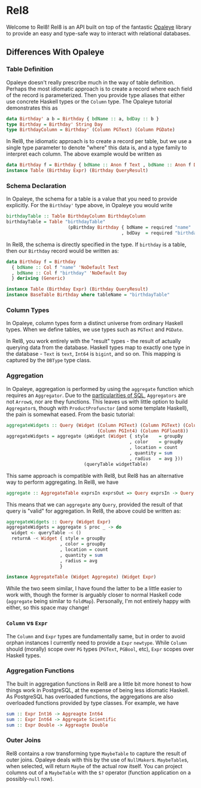 # Rel8

Welcome to Rel8! Rel8 is an API built on top of the
fantastic [Opaleye](https://hackage.haskell.org/package/opaleye) library to
provide an easy and type-safe way to interact with relational databases.

## Differences With Opaleye

### Table Definition

Opaleye doesn't really prescribe much in the way of table definition. Perhaps
the most idiomatic approach is to create a record where each field of the record
is parameterized. Then you provide type aliases that either use concrete Haskell
types or the `Column` type. The Opaleye tutorial demonstrates this as

```haskell
data Birthday' a b = Birthday { bdName :: a, bdDay :: b }
type Birthday = Birthday' String Day
type BirthdayColumn = Birthday' (Column PGText) (Column PGDate)
```

In Rel8, the idiomatic approach is to create a record per table, but we use a
single type parameter to denote "where" this data is, and a type family to
interpret each column. The above example would be written as

```haskell
data Birthday f = Birthday { bdName :: Anon f Text , bdName :: Anon f Day}
instance Table (Birthday Expr) (Birthday QueryResult)
```

### Schema Declaration

In Opaleye, the schema for a table is a value that you need to provide
explicitly. For the `Birthday'` type above, in Opaleye you would write

```haskell
birthdayTable :: Table BirthdayColumn BirthdayColumn
birthdayTable = Table "birthdayTable"
                       (pBirthday Birthday { bdName = required "name"
                                           , bdDay  = required "birthday" })
```

In Rel8, the schema is directly specified in the type. If `birthday` is a table,
then our `Birthday` record would be written as:

```haskell
data Birthday f = Birthday 
  { bdName :: Col f "name" 'NoDefault Text
  , bdName :: Col f "birthday" 'NoDefault Day
  } deriving (Generic)

instance Table (Birthday Expr) (Birthday QueryResult)
instance BaseTable Birthday where tableName = "birthdayTable"
```

### Column Types

In Opaleye, column types form a distinct universe from ordinary Haskell types.
When we define tables, we use types such as `PGText` and `PGDate`.

In Rel8, you work entirely with the "result" types - the result of actually
querying data from the database. Haskell types map to exactly one type in the
database - `Text` is `text`, `Int64` is `bigint`, and so on. This mapping is
captured by the `DBType` type class.

### Aggregation

In Opaleye, aggregation is performed by using the `aggregate` function which
requires an `Aggregator`. Due to
the
[particularities of SQL](https://github.com/tomjaguarpaw/haskell-opaleye/issues/282),
`Aggregators` are not `Arrow`s, nor are they functions. This leaves us with
little option to build `Aggregator`s, though with `ProductProfunctor` (and some
template Haskell), the pain is somewhat eased. From the basic tutorial:

```haskell
aggregateWidgets :: Query (Widget (Column PGText) (Column PGText) (Column PGInt8)
                                  (Column PGInt4) (Column PGFloat8))
aggregateWidgets = aggregate (pWidget (Widget { style    = groupBy
                                              , color    = groupBy
                                              , location = count
                                              , quantity = sum
                                              , radius   = avg }))
                             (queryTable widgetTable)
```

This same approach is compatible with Rel8, but Rel8 has an alternative way to
perform aggregating. In Rel8, we have

```haskell
aggregate :: AggregateTable exprsIn exprsOut => Query exprsIn -> Query exprsOut
```

This means that we can `aggregate` any `Query`, provided the result of that
query is "valid" for aggregation. In Rel8, the above could be written as:

```haskell
aggregateWidgets :: Query (Widget Expr)
aggregateWidgets = aggregate $ proc _ -> do
  widget <- queryTable -< ()
  returnA -< Widget { style = groupBy
                    , color = groupBy
                    , location = count
                    , quantity = sum
                    , radius = avg
                    }

instance AggregateTable (Widget Aggregate) (Widget Expr)
```

While the two seem similar, I have found the latter to be a little easier to
work with, though the former is arguably closer to normal Haskell code
(`aggregate` being similar to `foldMap`). Personally, I'm not entirely happy
with either, so this space may change!

### `Column` vs `Expr`

The `Column` and `Expr` types are fundamentally same, but in order to avoid
orphan instances I currently need to provide a `Expr` `newtype`. While `Column`
should (morally) scope over `PG` types (`PGText`, `PGBool`, etc), `Expr` scopes
over Haskell types.

### Aggregation Functions

The built in aggregation functions in Rel8 are a little bit more honest to how
things work in PostgreSQL, at the expense of being less idiomatic Haskell. As
PostgreSQL has overloaded functions, the aggregations are also overloaded
functions provided by type classes. For example, we have

```haskell
sum :: Expr Int16 -> Aggreagte Int64
sum :: Expr Int64 -> Aggregate Scientific
sum :: Expr Double -> Aggreagte Double
```

### Outer Joins

Rel8 contains a row transforming type `MaybeTable` to capture the result of
outer joins. Opaleye deals with this by the use of `NullMaker`s. `MaybeTable`s,
when selected, will return `Maybe` of the actual row itself. You can project
columns out of a `MaybeTable` with the `$?` operator (function application on a
possibly-`null` row).
